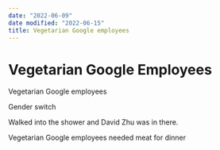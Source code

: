 ```yaml
---
date: "2022-06-09"
date modified: "2022-06-15"
title: Vegetarian Google employees
---
```


# Vegetarian Google Employees
Vegetarian Google employees

Gender switch

Walked into the shower and David Zhu was in there.

Vegetarian Google employees needed meat for dinner

